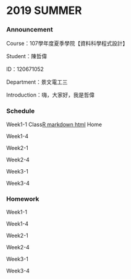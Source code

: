 # 2019 SUMMER

### Announcement

Course：107學年度夏季學院【資料科學程式設計】

Student：陳哲偉

ID：120671052

Department：景文電工三

Introduction：嗨，大家好，我是哲偉

### Schedule

Week1-1
Class[R markdown html](https://jeff6578.github.io/alan/Week1/RMarkdown.html)
Home

Week1-4

Week2-1

Week2-4

Week3-1

Week3-4

### Homework

Week1-1

Week1-4

Week2-1

Week2-4

Week3-1

Week3-4
